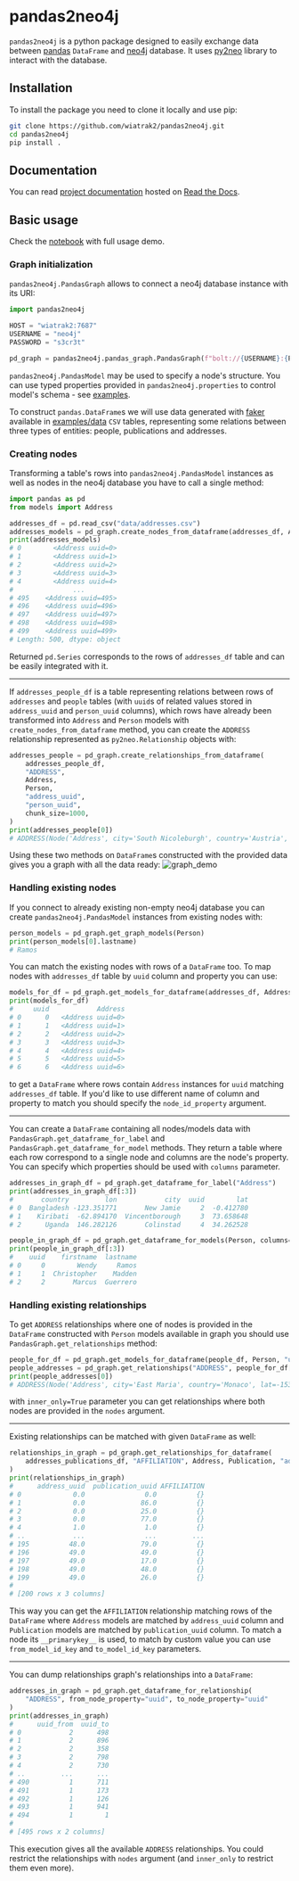 # pandas2neo4j

`pandas2neo4j` is a python package designed to easily exchange data between [pandas](https://pandas.pydata.org) `DataFrame` and [neo4j](https://neo4j.com) database. It uses [py2neo](https://py2neo.readthedocs.io) library to interact with the database.

## Installation
To install the package you need to clone it locally and use pip:
```bash
git clone https://github.com/wiatrak2/pandas2neo4j.git
cd pandas2neo4j
pip install .
```

## Documentation
You can read [project documentation](https://pandas2neo4j.readthedocs.io/en/latest/) hosted on [Read the Docs](https://readthedocs.org).

## Basic usage
Check the [notebook](examples/pandas2neo4j_demo.ipynb) with full usage demo.

### Graph initialization
`pandas2neo4j.PandasGraph` allows to connect a neo4j database instance with its URI:

```python
import pandas2neo4j

HOST = "wiatrak2:7687"
USERNAME = "neo4j"
PASSWORD = "s3cr3t"

pd_graph = pandas2neo4j.pandas_graph.PandasGraph(f"bolt://{USERNAME}:{PASSWORD}@{HOST}")
```

`pandas2neo4j.PandasModel` may be used to specify a node's structure. You can use typed properties provided in `pandas2neo4j.properties` to control model's schema - see [examples](examples/models.py).

To construct `pandas.DataFrame`s we will use data generated with [faker](https://github.com/joke2k/faker) available in [examples/data](examples/data) `CSV` tables, representing some relations between three types of entities: people, publications and addresses.

### Creating nodes
Transforming a table's rows into `pandas2neo4j.PandasModel` instances as well as nodes in the neo4j database you have to call a single method:
```python
import pandas as pd
from models import Address

addresses_df = pd.read_csv("data/addresses.csv")
addresses_models = pd_graph.create_nodes_from_dataframe(addresses_df, Address)
print(addresses_models)
# 0        <Address uuid=0>
# 1        <Address uuid=1>
# 2        <Address uuid=2>
# 3        <Address uuid=3>
# 4        <Address uuid=4>
#               ...
# 495    <Address uuid=495>
# 496    <Address uuid=496>
# 497    <Address uuid=497>
# 498    <Address uuid=498>
# 499    <Address uuid=499>
# Length: 500, dtype: object
```
Returned `pd.Series` corresponds to the rows of `addresses_df` table and can be easily integrated with it.
___
If `addresses_people_df` is a table representing relations between rows of `addresses` and `people` tables (with `uuid`s of related values stored in `address_uuid` and `person_uuid` columns), which rows have already been transformed into `Address` and `Person` models with `create_nodes_from_dataframe` method, you can create the `ADDRESS` relationship represented as `py2neo.Relationship` objects with:
```python
addresses_people = pd_graph.create_relationships_from_dataframe(
    addresses_people_df,
    "ADDRESS",
    Address,
    Person,
    "address_uuid",
    "person_uuid",
    chunk_size=1000,
)
print(addresses_people[0])
# ADDRESS(Node('Address', city='South Nicoleburgh', country='Austria', lat=59.413341, lon=57.306847, uuid=0), Node('Person', company='Schaefer-Morris', email='ashleypowell@chang.biz', firstname='Wendy', lastname='Ramos', phone_number='+1-016-246-2240x0680', uuid=0))
```
Using these two methods on `DataFrame`s constructed with the provided data gives you a graph with all the data ready:
![graph_demo](examples/img/graph_demo.png)

### Handling existing nodes
If you connect to already existing non-empty neo4j database you can create `pandas2neo4j.PandasModel` instances from existing nodes with:
```python
person_models = pd_graph.get_graph_models(Person)
print(person_models[0].lastname)
# Ramos
```
You can match the existing nodes with rows of a `DataFrame` too. To map nodes with `addresses_df` table by `uuid` column and property you can use:
```python
models_for_df = pd_graph.get_models_for_dataframe(addresses_df, Address, "uuid")
print(models_for_df)
#     uuid            Address
# 0      0   <Address uuid=0>
# 1      1   <Address uuid=1>
# 2      2   <Address uuid=2>
# 3      3   <Address uuid=3>
# 4      4   <Address uuid=4>
# 5      5   <Address uuid=5>
# 6      6   <Address uuid=6>
```
to get a `DataFrame` where rows contain `Address` instances for `uuid` matching `addresses_df` table. If you'd like to use different name of column and property to match you should specify the `node_id_property` argument.
___
You can create a `DataFrame` containing all nodes/models data with `PandasGraph.get_dataframe_for_label` and `PandasGraph.get_dataframe_for_model` methods. They return a table where each row correspond to a single node and columns are the node's property. You can specify which properties should be used with `columns` parameter.
```python
addresses_in_graph_df = pd_graph.get_dataframe_for_label("Address")
print(addresses_in_graph_df[:3])
#       country         lon            city  uuid        lat
# 0  Bangladesh -123.351771       New Jamie     2  -0.412780
# 1    Kiribati  -62.894170  Vincentborough     3  73.658648
# 2      Uganda  146.282126       Colinstad     4  34.262528
```

```python
people_in_graph_df = pd_graph.get_dataframe_for_models(Person, columns=["uuid", "firstname", "lastname"])
print(people_in_graph_df[:3])
#    uuid    firstname  lastname
# 0     0        Wendy     Ramos
# 1     1  Christopher    Madden
# 2     2       Marcus  Guerrero
```

### Handling existing relationships
To get `ADDRESS` relationships where one of nodes is provided in the `DataFrame` constructed with `Person` models available in graph you should use `PandasGraph.get_relationships` method:
```python
people_for_df = pd_graph.get_models_for_dataframe(people_df, Person, "uuid")
people_addresses = pd_graph.get_relationships("ADDRESS", people_for_df["Person"])
print(people_addresses[0])
# ADDRESS(Node('Address', city='East Maria', country='Monaco', lat=-153.405541, lon=143.756567, uuid=26), Node('Person', company='Hayes-King', email='joe54@yahoo.com', firstname='Brent', lastname='Clark', phone_number='6221424285', uuid=949))
```
with `inner_only=True` parameter you can get relationships where both nodes are provided in the `nodes` argument.
___
Existing relationships can be matched with given `DataFrame` as well:
```python
relationships_in_graph = pd_graph.get_relationships_for_dataframe(
    addresses_publications_df, "AFFILIATION", Address, Publication, "address_uuid", "publication_uuid"
)
print(relationships_in_graph)
#      address_uuid  publication_uuid AFFILIATION
# 0             0.0               0.0          {}
# 1             0.0              86.0          {}
# 2             0.0              25.0          {}
# 3             0.0              77.0          {}
# 4             1.0               1.0          {}
# ..            ...               ...         ...
# 195          48.0              79.0          {}
# 196          49.0              49.0          {}
# 197          49.0              17.0          {}
# 198          49.0              48.0          {}
# 199          49.0              26.0          {}
#
# [200 rows x 3 columns]
```
This way you can get the `AFFILIATION` relationship matching rows of the `DataFrame` where `Address` models are matched by `address_uuid` column and `Publication` models are matched by `publication_uuid` column. To match a node its `__primarykey__` is used, to match by custom value you can use `from_model_id_key` and `to_model_id_key` parameters.
___
You can dump relationships graph's relationships into a `DataFrame`:
```python
addresses_in_graph = pd_graph.get_dataframe_for_relationship(
    "ADDRESS", from_node_property="uuid", to_node_property="uuid"
)
print(addresses_in_graph)
#      uuid_from  uuid_to
# 0            2      498
# 1            2      896
# 2            2      358
# 3            2      798
# 4            2      730
# ..         ...      ...
# 490          1      711
# 491          1      173
# 492          1      126
# 493          1      941
# 494          1        1
#
# [495 rows x 2 columns]
```
This execution gives all the available `ADDRESS` relationships. You could restrict the relationships with `nodes` argument (and `inner_only` to restrict them even more).
